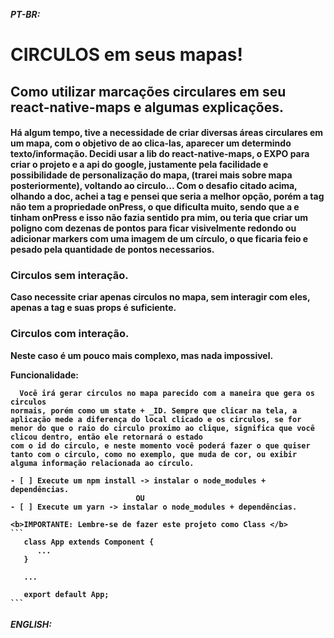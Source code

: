 <b><i>PT-BR: </b></i>

<h1> <b>CIRCULOS</b> em seus mapas! </h1>

<h2> 
  Como utilizar marcações circulares em seu react-native-maps e algumas explicações. 
</h2>

<h4> 
  Há algum tempo, tive a necessidade de criar diversas áreas circulares em um mapa,
com o objetivo de ao clica-las, aparecer um determindo texto/informação. 
  Decidi usar a lib do <b>react-native-maps</b>, o <b>EXPO</b> para criar o projeto 
e a api do google, justamente pela facilidade e possibilidade de personalização do 
mapa, (trarei mais sobre mapa posteriormente), voltando ao circulo... Com o desafio citado acima, olhando a doc, achei a tag <circle /> e pensei que seria a melhor opção, porém a tag não tem a propriedade onPress, o que dificulta muito, sendo que a       <marker /> e <poligon /> tinham onPress e isso não fazia sentido pra mim, ou teria que criar um poligno com dezenas de pontos para ficar visivelmente redondo ou adicionar markers com uma imagem de um círculo, o que ficaria feio e pesado pela quantidade de pontos necessarios. 

<h3><b>Circulos sem interação.</b></h3>

  Caso necessite criar apenas circulos no mapa, sem interagir com eles, apenas a tag <circle/> e suas props é suficiente.

<h3><b>Circulos com interação.</b></h3>

  Neste caso é um pouco mais complexo, mas nada impossivel. 

  <b>Funcionalidade:</b>
      
      Você irá gerar circulos no mapa parecido com a maneira que gera os circulos 
    normais, porém como um state + _ID. Sempre que clicar na tela, a aplicação mede a diferença do local clicado e os circulos, se for menor do que o raio do circulo proximo ao clique, significa que você clicou dentro, então ele retornará o estado 
    com o id do circulo, e neste momento você poderá fazer o que quiser tanto com o circulo, como no exemplo, que muda de cor, ou exibir alguma informação relacionada ao círculo.

    - [ ] Execute um npm install -> instalar o node_modules + dependências.
                                OU
    - [ ] Execute um yarn -> instalar o node_modules + dependências.  

    <b>IMPORTANTE: Lembre-se de fazer este projeto como Class </b>
    ```
       class App extends Component {
          ...
       }  

       ...

       export default App;
    ```       
</h4>

<b><i>ENGLISH: </b></i>